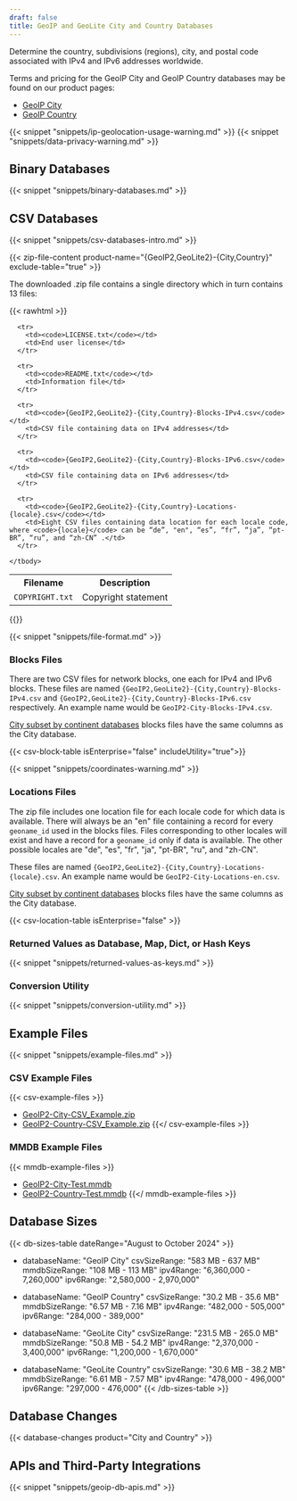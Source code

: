 ```yaml
---
draft: false
title: GeoIP and GeoLite City and Country Databases
---
```


Determine the country, subdivisions (regions), city, and postal code associated
with IPv4 and IPv6 addresses worldwide.

Terms and pricing for the GeoIP City and GeoIP Country databases may be found on
our product pages:

- [GeoIP City](https://www.maxmind.com/en/geoip2-city)
- [GeoIP Country](https://www.maxmind.com/en/geoip2-country)

{{< snippet "snippets/ip-geolocation-usage-warning.md" >}}
{{< snippet "snippets/data-privacy-warning.md" >}}

## Binary Databases

{{< snippet "snippets/binary-databases.md" >}}

## CSV Databases

{{< snippet "snippets/csv-databases-intro.md" >}}

{{< zip-file-content product-name="{GeoIP2,GeoLite2}-{City,Country}" exclude-table="true" >}}

The downloaded .zip file contains a single directory which in turn contains 13
files:

{{< rawhtml >}}

<div class="table">
  <table>
    <tbody>
      <tr>
        <th>Filename</th>
        <th>Description</th>
      </tr>
      <tr>
        <td><code>COPYRIGHT.txt</code></td>
        <td>Copyright statement</td>
      </tr>

      <tr>
        <td><code>LICENSE.txt</code></td>
        <td>End user license</td>
      </tr>

      <tr>
        <td><code>README.txt</code></td>
        <td>Information file</td>
      </tr>

      <tr>
        <td><code>{GeoIP2,GeoLite2}-{City,Country}-Blocks-IPv4.csv</code></td>
        <td>CSV file containing data on IPv4 addresses</td>
      </tr>

      <tr>
        <td><code>{GeoIP2,GeoLite2}-{City,Country}-Blocks-IPv6.csv</code></td>
        <td>CSV file containing data on IPv6 addresses</td>
      </tr>

      <tr>
        <td><code>{GeoIP2,GeoLite2}-{City,Country}-Locations-{locale}.csv</code></td>
        <td>Eight CSV files containing data location for each locale code, where <code>{locale}</code> can be “de”, "en", “es”, “fr”, “ja”, “pt-BR”, “ru”, and “zh-CN” .</td>
      </tr>

    </tbody>

  </table>
</div>
{{</ rawhtml >}}

{{< snippet "snippets/file-format.md" >}}

### Blocks Files

There are two CSV files for network blocks, one each for IPv4 and IPv6 blocks.
These files are named `{GeoIP2,GeoLite2}-{City,Country}-Blocks-IPv4.csv` and
`{GeoIP2,GeoLite2}-{City,Country}-Blocks-IPv6.csv` respectively. An example name
would be `GeoIP2-City-Blocks-IPv4.csv`.

[City subset by continent databases](https://www.maxmind.com/en/geoip2-city-database-by-continent)
blocks files have the same columns as the City database.

{{< csv-block-table isEnterprise="false" includeUtility="true">}}

{{< snippet "snippets/coordinates-warning.md" >}}

### Locations Files

The zip file includes one location file for each locale code for which data is
available. There will always be an "en" file containing a record for every
`geoname_id` used in the blocks files. Files corresponding to other locales will
exist and have a record for a `geoname_id` only if data is available. The other
possible locales are "de", "es", "fr", "ja", "pt-BR", "ru", and "zh-CN".

These files are named `{GeoIP2,GeoLite2}-{City,Country}-Locations-{locale}.csv`.
An example name would be `GeoIP2-City-Locations-en.csv`.

[City subset by continent databases](https://www.maxmind.com/en/geoip2-city-database-by-continent)
blocks files have the same columns as the City database.

{{< csv-location-table isEnterprise="false" >}}

### Returned Values as Database, Map, Dict, or Hash Keys

{{< snippet "snippets/returned-values-as-keys.md" >}}

### Conversion Utility

{{< snippet "snippets/conversion-utility.md" >}}

## Example Files

{{< snippet "snippets/example-files.md" >}}

### CSV Example Files

{{< csv-example-files >}}

- [GeoIP2-City-CSV_Example.zip](/static/GeoIP2-City-CSV_Example.zip)
- [GeoIP2-Country-CSV_Example.zip](/static/GeoIP2-Country-CSV_Example.zip)
  {{</ csv-example-files >}}

### MMDB Example Files

{{< mmdb-example-files >}}

- [GeoIP2-City-Test.mmdb](https://github.com/maxmind/MaxMind-DB/blob/main/test-data/GeoIP2-City-Test.mmdb)
- [GeoIP2-Country-Test.mmdb](https://github.com/maxmind/MaxMind-DB/blob/main/test-data/GeoIP2-Country-Test.mmdb)
  {{</ mmdb-example-files >}}

## Database Sizes

<!-- prettier-ignore-start -->

{{< db-sizes-table dateRange="August to October 2024" >}}
- databaseName: "GeoIP City"
  csvSizeRange: "583 MB - 637 MB"
  mmdbSizeRange: "108 MB - 113 MB"
  ipv4Range: "6,360,000 - 7,260,000"
  ipv6Range: "2,580,000 - 2,970,000"

- databaseName: "GeoIP Country"
  csvSizeRange: "30.2 MB - 35.6 MB"
  mmdbSizeRange: "6.57 MB - 7.16 MB"
  ipv4Range: "482,000 - 505,000"
  ipv6Range: "284,000 - 389,000"

- databaseName: "GeoLite City"
  csvSizeRange: "231.5 MB - 265.0 MB"
  mmdbSizeRange: "50.8 MB - 54.2 MB"
  ipv4Range: "2,370,000 - 3,400,000"
  ipv6Range: "1,200,000 - 1,670,000"

- databaseName: "GeoLite Country"
  csvSizeRange: "30.6 MB - 38.2 MB"
  mmdbSizeRange: "6.61 MB - 7.57 MB"
  ipv4Range: "478,000 - 496,000"
  ipv6Range: "297,000 - 476,000"
{{< /db-sizes-table >}}

<!-- prettier-ignore-end -->

## Database Changes

{{< database-changes product="City and Country" >}}

## APIs and Third-Party Integrations

{{< snippet "snippets/geoip-db-apis.md" >}}
